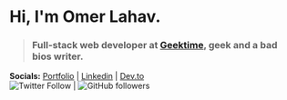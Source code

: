 # Hi, I'm Omer Lahav.
> ### Full-stack web developer at [Geektime](https://www.geektime.co.il/), geek and a bad bios writer.
**Socials:** [Portfolio](https://omerlahav.dev/) | [Linkedin](https://linkedin.com/in/OmerLahav) | [Dev.to](https://dev.to/omerlahav)<br>
<img alt="Twitter Follow" src="https://img.shields.io/twitter/follow/OmerLahav?label=Follow%20on%20Twitter&style=social"> | <img alt="GitHub followers" src="https://img.shields.io/github/followers/OmerLahav?label=Follow%20on%20GitHub&style=social">


<!--
*****

**OmerLahav/OmerLahav** is a ✨ _special_ ✨ repository because its `README.md` (this file) appears on your GitHub profile.

Here are some ideas to get you started:

- 🔭 I’m currently working on ...
- 🌱 I’m currently learning ...
- 👯 I’m looking to collaborate on ...
- 🤔 I’m looking for help with ...
- 💬 Ask me about ...
- 📫 How to reach me: ...
- 😄 Pronouns: ...
- ⚡ Fun fact: ...
-->
